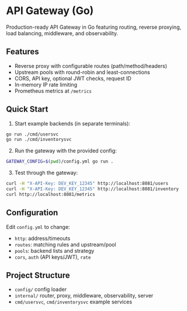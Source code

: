 # API Gateway (Go)

Production-ready API Gateway in Go featuring routing, reverse proxying, load balancing, middleware, and observability.

## Features
- Reverse proxy with configurable routes (path/method/headers)
- Upstream pools with round-robin and least-connections
- CORS, API key, optional JWT checks, request ID
- In-memory IP rate limiting
- Prometheus metrics at `/metrics`

## Quick Start
1) Start example backends (in separate terminals):
```bash
go run ./cmd/usersvc
go run ./cmd/inventorysvc
```

2) Run the gateway with the provided config:
```bash
GATEWAY_CONFIG=$(pwd)/config.yml go run .
```

3) Test through the gateway:
```bash
curl -H "X-API-Key: DEV_KEY_12345" http://localhost:8081/users
curl -H "X-API-Key: DEV_KEY_12345" http://localhost:8081/inventory
curl http://localhost:8081/metrics
```

## Configuration
Edit `config.yml` to change:
- `http`: address/timeouts
- `routes`: matching rules and upstream/pool
- `pools`: backend lists and strategy
- `cors`, `auth` (API keys/JWT), `rate`

## Project Structure
- `config/` config loader
- `internal/` router, proxy, middleware, observability, server
- `cmd/usersvc`, `cmd/inventorysvc` example services


